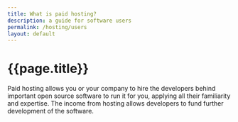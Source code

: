 ```yaml
---
title: What is paid hosting?
description: a guide for software users
permalink: /hosting/users
layout: default
---
```


# {{page.title}}

Paid hosting allows you or your company to hire the developers behind important open source software to run it for you, applying all their familiarity and expertise.  The income from hosting allows developers to fund further development of the software.
